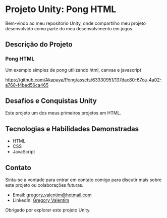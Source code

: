 # Projeto Unity: Pong HTML

Bem-vindo ao meu repositório Unity, onde compartilho meu projeto desenvolvido como parte do meu desenvolvimento em jogos.

## Descrição do Projeto

### Pong HTML
Um exemplo simples de pong utilizando html, canvas e javascript

https://github.com/Akapaya/Pong/assets/63330951/137dae80-67ca-4a02-a768-f4bed56ca465

## Desafios e Conquistas Unity
Este projeto um dos meus primeiros projetos em HTML.

## Tecnologias e Habilidades Demonstradas

- HTML
- CSS
- JavaScript

## Contato

Sinta-se à vontade para entrar em contato comigo para discutir mais sobre este projeto ou colaborações futuras.

- Email: gregory_valentim@hotmail.com
- LinkedIn: [Gregory Valentim](https://www.linkedin.com/in/gregory-valentim/)

Obrigado por explorar este projeto Unity.
